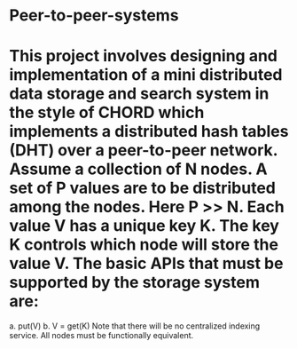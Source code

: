 # Peer-to-peer-systems
# This project involves	designing and implementation of a mini distributed data storage and search system in the style of CHORD which implements a distributed hash tables (DHT) over a peer-to-peer network. Assume a collection of N nodes. A set of P values are to be distributed among the nodes. Here P >> N. Each value V has a unique key K. The key K controls which node will store the value V. The basic APIs that must be supported by the storage system are:
a.	put(V)
b.	V = get(K)
Note that there will be no centralized indexing service. All nodes must be functionally equivalent.

